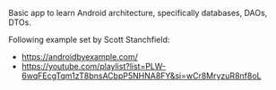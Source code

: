 Basic app to learn Android architecture, specifically databases, DAOs, DTOs.

Following example set by Scott Stanchfield:
* https://androidbyexample.com/
* https://youtube.com/playlist?list=PLW-6wqFEcgTqm1zT8bnsACbpP5NHNA8FY&si=wCr8MryzuR8nf8oL
